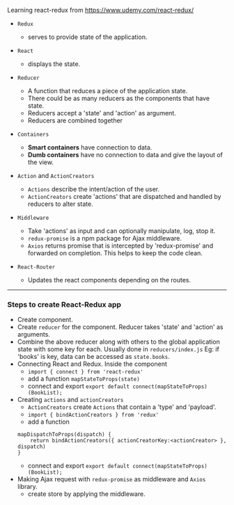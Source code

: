 Learning react-redux from https://www.udemy.com/react-redux/


* `Redux`
	- serves to provide state of the application.

* `React`
	- displays the state.

* `Reducer` 
	- A function that reduces a piece of the application state.
	- There could be as many reducers as the components that have state.
	- Reducers accept a 'state' and 'action' as argument.
	- Reducers are combined together

* `Containers`
	- __Smart containers__ have connection to data.
	- __Dumb containers__ have no connection to data and give the layout of the view.

* `Action` and `ActionCreators`
	- `Actions` describe the intent/action of the user.
	- `ActionCreators` create 'actions' that are dispatched and handled by reducers to alter state.

* `Middleware`
	- Take 'actions' as input and can optionally manipulate, log, stop it.
	- `redux-promise` is a npm package for Ajax middleware.
	- `Axios` returns promise that is intercepted by 'redux-promise' and forwarded on completion. This helps to keep the code clean.

* `React-Router`
	- Updates the react components depending on the routes.

___
### Steps to create React-Redux app
* Create component.
* Create `reducer` for the component. Reducer takes 'state' and 'action' as arguments.
* Combine the above reducer along with others to the global application state with some key for each. Usually done in `reducers/index.js`
	Eg: if 'books' is key, data can be accessed as `state.books`.
* Connecting React and Redux. Inside the component
	- `import { connect } from 'react-redux'`
	- add a function `mapStateToProps(state)`
	- connect and export `export default connect(mapStateToProps)(BookList);`
* Creating `actions` and `actionCreators`
	- `ActionCreators` create `Actions` that contain a 'type' and 'payload'.
	- `import { bindActionCreators } from 'redux'`
	- add a function 
	```
	mapDispatchToProps(dispatch) {
		return bindActionCreators({ actionCreatorKey:<actionCreator> }, dispatch)
	}
	```
	- connect and export `export default connect(mapStateToProps)(BookList);`
* Making Ajax request with `redux-promise` as middleware and `Axios` library.
	- create store by applying the middleware.

